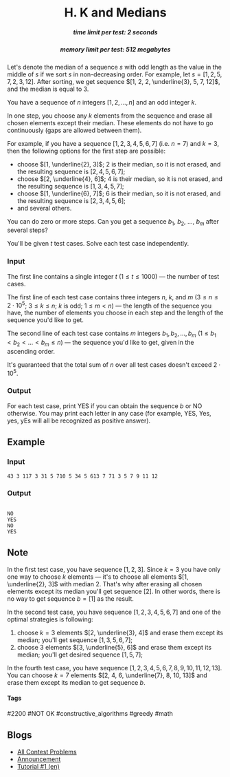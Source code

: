 <h1 style='text-align: center;'> H. K and Medians</h1>

<h5 style='text-align: center;'>time limit per test: 2 seconds</h5>
<h5 style='text-align: center;'>memory limit per test: 512 megabytes</h5>

Let's denote the median of a sequence $s$ with odd length as the value in the middle of $s$ if we sort $s$ in non-decreasing order. For example, let $s = [1, 2, 5, 7, 2, 3, 12]$. After sorting, we get sequence $[1, 2, 2, \underline{3}, 5, 7, 12]$, and the median is equal to $3$.

You have a sequence of $n$ integers $[1, 2, \dots, n]$ and an odd integer $k$.

In one step, you choose any $k$ elements from the sequence and erase all chosen elements except their median. These elements do not have to go continuously (gaps are allowed between them).

For example, if you have a sequence $[1, 2, 3, 4, 5, 6, 7]$ (i.e. $n=7$) and $k = 3$, then the following options for the first step are possible:

* choose $[1, \underline{2}, 3]$; $2$ is their median, so it is not erased, and the resulting sequence is $[2, 4, 5, 6, 7]$;
* choose $[2, \underline{4}, 6]$; $4$ is their median, so it is not erased, and the resulting sequence is $[1, 3, 4, 5, 7]$;
* choose $[1, \underline{6}, 7]$; $6$ is their median, so it is not erased, and the resulting sequence is $[2, 3, 4, 5, 6]$;
* and several others.

You can do zero or more steps. Can you get a sequence $b_1$, $b_2$, ..., $b_m$ after several steps?

You'll be given $t$ test cases. Solve each test case independently.

### Input

The first line contains a single integer $t$ ($1 \le t \le 1000$) — the number of test cases.

The first line of each test case contains three integers $n$, $k$, and $m$ ($3 \le n \le 2 \cdot 10^5$; $3 \le k \le n$; $k$ is odd; $1 \le m < n$) — the length of the sequence you have, the number of elements you choose in each step and the length of the sequence you'd like to get.

The second line of each test case contains $m$ integers $b_1, b_2, \dots, b_m$ ($1 \le b_1 < b_2 < \dots < b_m \le n$) — the sequence you'd like to get, given in the ascending order.

It's guaranteed that the total sum of $n$ over all test cases doesn't exceed $2 \cdot 10^5$.

### Output

For each test case, print YES if you can obtain the sequence $b$ or NO otherwise. You may print each letter in any case (for example, YES, Yes, yes, yEs will all be recognized as positive answer).

## Example

### Input


```text
43 3 117 3 31 5 710 5 34 5 613 7 71 3 5 7 9 11 12
```
### Output

```text

NO
YES
NO
YES

```
## Note

In the first test case, you have sequence $[1, 2, 3]$. Since $k = 3$ you have only one way to choose $k$ elements — it's to choose all elements $[1, \underline{2}, 3]$ with median $2$. That's why after erasing all chosen elements except its median you'll get sequence $[2]$. In other words, there is no way to get sequence $b = [1]$ as the result. 

In the second test case, you have sequence $[1, 2, 3, 4, 5, 6, 7]$ and one of the optimal strategies is following: 

1. choose $k = 3$ elements $[2, \underline{3}, 4]$ and erase them except its median; you'll get sequence $[1, 3, 5, 6, 7]$;
2. choose $3$ elements $[3, \underline{5}, 6]$ and erase them except its median; you'll get desired sequence $[1, 5, 7]$;

In the fourth test case, you have sequence $[1, 2, 3, 4, 5, 6, 7, 8, 9, 10, 11, 12, 13]$. You can choose $k=7$ elements $[2, 4, 6, \underline{7}, 8, 10, 13]$ and erase them except its median to get sequence $b$.



#### Tags 

#2200 #NOT OK #constructive_algorithms #greedy #math 

## Blogs
- [All Contest Problems](../2020-2021_ICPC,_NERC,_Southern_and_Volga_Russian_Regional_Contest_(Online_Mirror,_ICPC_Rules).md)
- [Announcement](../blogs/Announcement.md)
- [Tutorial #1 (en)](../blogs/Tutorial_1_(en).md)
